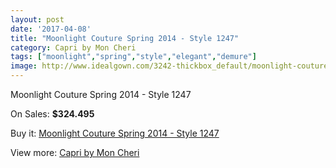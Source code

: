 ```yaml
---
layout: post
date: '2017-04-08'
title: "Moonlight Couture Spring 2014 - Style 1247"
category: Capri by Mon Cheri
tags: ["moonlight","spring","style","elegant","demure"]
image: http://www.idealgown.com/3242-thickbox_default/moonlight-couture-spring-2014-style-1247.jpg
---
```

Moonlight Couture Spring 2014 - Style 1247

On Sales: **$324.495**
<a href="https://www.idealgown.com/en/capri-by-mon-cheri/1551-moonlight-couture-spring-2014-style-1247.html"><amp-img layout="responsive" width="600" height="600" src="//www.idealgown.com/3242-thickbox_default/moonlight-couture-spring-2014-style-1247.jpg" alt="Moonlight Couture Spring 2014 - Style 1247 0" /></a>
<a href="https://www.idealgown.com/en/capri-by-mon-cheri/1551-moonlight-couture-spring-2014-style-1247.html"><amp-img layout="responsive" width="600" height="600" src="//www.idealgown.com/3243-thickbox_default/moonlight-couture-spring-2014-style-1247.jpg" alt="Moonlight Couture Spring 2014 - Style 1247 1" /></a>

Buy it: [Moonlight Couture Spring 2014 - Style 1247](https://www.idealgown.com/en/capri-by-mon-cheri/1551-moonlight-couture-spring-2014-style-1247.html "Moonlight Couture Spring 2014 - Style 1247")

View more: [Capri by Mon Cheri](https://www.idealgown.com/en/24-capri-by-mon-cheri "Capri by Mon Cheri")